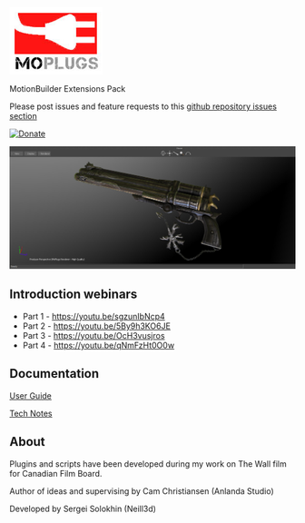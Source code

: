 [![MoPlugs](https://github.com/Neill3d/MoPlugs/blob/master/docs/Images/MoP.jpg)]()

MotionBuilder Extensions Pack

Please post issues and feature requests to this [github repository issues section](https://github.com/Neill3d/MoPlugs/issues)

[![Donate](https://img.shields.io/badge/Donate-PayPal-green.svg)](https://www.paypal.me/neill3d)

[![Sample](https://github.com/Neill3d/MoPlugs/blob/master/docs/Images/MoRenderer/IBL.jpg)]()

## Introduction webinars
* Part 1 - https://youtu.be/sgzunIbNcp4
* Part 2 - https://youtu.be/5By9h3KO6JE
* Part 3 - https://youtu.be/OcH3vusjros
* Part 4 - https://youtu.be/qNmFzHt0O0w

## Documentation ##

[User Guide](https://neill3d.github.io/MoPlugs/)

[Tech Notes](https://github.com/Neill3d/MoPlugs/wiki)

## About ##

 Plugins and scripts have been developed during my work on The Wall film for Canadian Film Board.

  Author of ideas and supervising by Cam Christiansen (Anlanda Studio)

 Developed by Sergei Solokhin (Neill3d)
 

